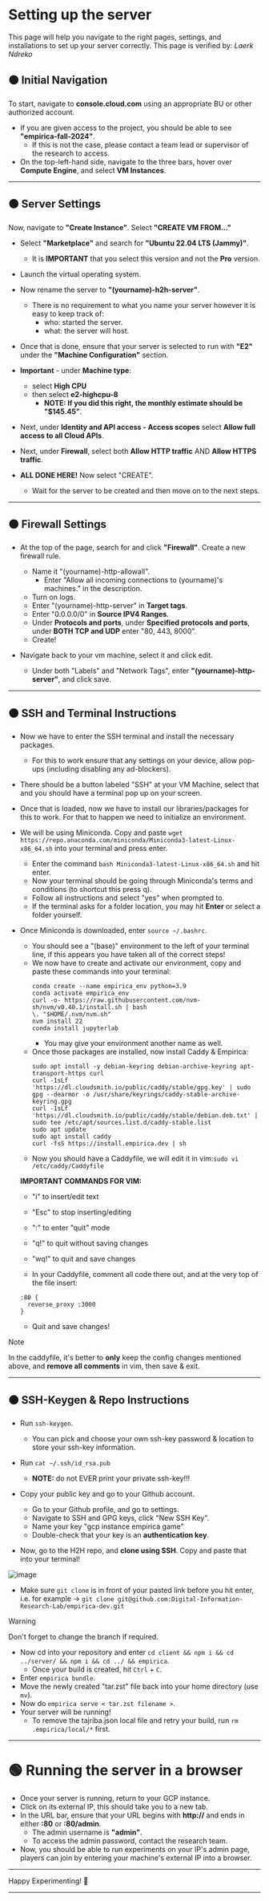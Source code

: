# Setting up the server
This page will help you navigate to the right pages, settings, and installations to set up your server correctly. This page is verified by: *Laerk Ndreko*

## <span class="h2style">🟠 Initial Navigation</span>
To start, navigate to **console.cloud.com** using an appropriate BU or other authorized account.
- If you are given access to the project, you should be able to see **"empirica-fall-2024"**.
  - If this is not the case, please contact a team lead or supervisor of the research to access.
- On the top-left-hand side, navigate to the three bars, hover over **Compute Engine**, and select **VM Instances**.

---

## 🟠 Server Settings
Now, navigate to **"Create Instance"**. Select **"CREATE VM FROM..."**
- Select **"Marketplace"** and search for **"Ubuntu 22.04 LTS (Jammy)"**.
  - It is **IMPORTANT** that you select this version and not the **Pro** version.
- Launch the virtual operating system.

- Now rename the server to **"(yourname)-h2h-server"**.
    - There is no requirement to what you name your server however it is easy to keep track of:
      - who: started the server.
      - what: the server will host.

- Once that is done, ensure that your server is selected to run with **"E2"** under the **"Machine Configuration"** section.
- **Important** - under **Machine type**:
  - select **High CPU**
  - then select **e2-highcpu-8**
    - **NOTE: If you did this right, the monthly estimate should be "$145.45"**.
 
- Next, under **Identity and API access - Access scopes** select **Allow full access to all Cloud APIs**.

- Next, under **Firewall**, select both **Allow HTTP traffic** AND **Allow HTTPS traffic**.

- **ALL DONE HERE!** Now select "CREATE".
  - Wait for the server to be created and then move on to the next steps.
---
## 🟠 Firewall Settings

- At the top of the page, search for and click **"Firewall"**. Create a new firewall rule.
  - Name it "(yourname)-http-allowall".
    - Enter "Allow all incoming connections to (yourname)'s machines." in the description.
  - Turn on logs.
  - Enter "(yourname)-http-server" in **Target tags**.
  - Enter "0.0.0.0/0" in **Source IPV4 Ranges**.
  - Under **Protocols and ports**, under **Specified protocols and ports**, under **BOTH TCP and UDP** enter "80, 443, 8000".
  - Create!
 
- Navigate back to your vm machine, select it and click edit.
  - Under both "Labels" and "Network Tags", enter **"(yourname)-http-server"**, and click save.

---
## 🟠 SSH and Terminal Instructions
- Now we have to enter the SSH terminal and install the necessary packages.
  - For this to work ensure that any settings on your device, allow pop-ups (including disabling any ad-blockers).

- There should be a button labeled "SSH" at your VM Machine, select that and you should have a terminal pop up on your screen.

- Once that is loaded, now we have to install our libraries/packages for this to work. For that to happen we need to initialize an environment.
- We will be using Miniconda. Copy and paste ```wget https://repo.anaconda.com/miniconda/Miniconda3-latest-Linux-x86_64.sh``` into your terminal and press enter.
  - Enter the command ```bash Miniconda3-latest-Linux-x86_64.sh``` and hit enter.
  - Now your terminal should be going through Miniconda's terms and conditions (to shortcut this press q).
  - Follow all instructions and select "yes" when prompted to.
  - If the terminal asks for a folder location, you may hit **Enter** or select a folder yourself.

- Once Miniconda is downloaded, enter ```source ~/.bashrc```.
  - You should see a "(base)" environment to the left of your terminal line, if this appears you have taken all of the correct steps!
  - We now have to create and activate our environment, copy and paste these commands into your terminal:
    ```
    conda create --name empirica_env python=3.9
    conda activate empirica_env
    curl -o- https://raw.githubusercontent.com/nvm-sh/nvm/v0.40.1/install.sh | bash
    \. "$HOME/.nvm/nvm.sh"
    nvm install 22
    conda install jupyterlab
    ```
    - You may give your environment another name as well.
  - Once those packages are installed, now install Caddy & Empirica:
    ```
    sudo apt install -y debian-keyring debian-archive-keyring apt-transport-https curl
    curl -1sLf 'https://dl.cloudsmith.io/public/caddy/stable/gpg.key' | sudo gpg --dearmor -o /usr/share/keyrings/caddy-stable-archive-keyring.gpg
    curl -1sLf 'https://dl.cloudsmith.io/public/caddy/stable/debian.deb.txt' | sudo tee /etc/apt/sources.list.d/caddy-stable.list
    sudo apt update
    sudo apt install caddy
    curl -fsS https://install.empirica.dev | sh
    ```
  - Now you should have a Caddyfile, we will edit it in vim:```sudo vi /etc/caddy/Caddyfile```
  
  **IMPORTANT COMMANDS FOR VIM:**
    - "i" to insert/edit text
    - "Esc" to stop inserting/editing
    - ":" to enter "quit" mode
    - "q!" to quit without saving changes
    - "wq!" to quit and save changes
 
  - In your Caddyfile, comment all code there out, and at the very top of the file insert:
  ```
  :80 { 
    reverse_proxy :3000 
  }
  ```
  - Quit and save changes!

> [!NOTE]  
> In the caddyfile, it's better to **only** keep the config changes mentioned above, and **remove all comments** in vim, then save & exit.

---

## 🟠 SSH-Keygen & Repo Instructions
- Run ```ssh-keygen```.
  - You can pick and choose your own ssh-key password & location to store your ssh-key information.
- Run ```cat ~/.ssh/id_rsa.pub```
  - **NOTE:** do not EVER print your private ssh-key!!!
- Copy your public key and go to your Github account.
  - Go to your Github profile, and go to settings.
  - Navigate to SSH and GPG keys, click "New SSH Key".
  - Name your key "gcp instance empirica game"
  - Double-check that your key is an **authentication key**.
 
- Now, go to the H2H repo, and **clone using SSH**. Copy and paste that into your terminal!

![image](https://github.com/user-attachments/assets/c3ce53e8-e96c-4fbb-97d2-1543702aea55)


- Make sure ```git clone``` is in front of your pasted link before you hit enter, i.e. for example →  `git clone git@github.com:Digital-Information-Research-Lab/empirica-dev.git`

> [!WARNING]  
> Don't forget to change the branch if required.

- Now cd into your repository and enter ```cd client && npm i && cd ../server/ && npm i && cd ../ && empirica```.
  - Once your build is created, hit ```Ctrl``` + ```C```.
- Enter ```empirica bundle```.
- Move the newly created "tar.zst" file back into your home directory (use ```mv```).
- Now do ```empirica serve < tar.zst filename >```.
- Your server will be running!
  - To remove the tajriba.json local file and retry your build, run ```rm .empirica/local/*``` first.

---

# 🟢 Running the server in a browser
- Once your server is running, return to your GCP instance.
- Click on its external IP, this should take you to a new tab.
- In the URL bar, ensure that your URL begins with **http://** and ends in either **:80** or **:80/admin**.
  - The admin username is **"admin"**.
  - To access the admin password, contact the research team.
- Now, you should be able to run experiments on your IP's admin page, players can join by entering your machine's external IP into a browser.

---

Happy Experimenting! 🤗

---
